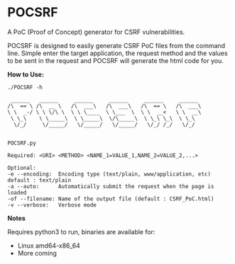 # POCSRF
A PoC (Proof of Concept) generator for CSRF vulnerabilities. 

POCSRF is designed to easily generate CSRF PoC files from the command line. Simple enter the target application, the request method and the values to be sent in the request and POCSRF will generate the html code for you.

**How to Use:**
 
    ./POCSRF -h

     ______   ______     ______     ______     ______     ______  
    /\  == \ /\  __ \   /\  ___\   /\  ___\   /\  == \   /\  ___\ 
    \ \  _-/ \ \ \/\ \  \ \ \____  \ \___  \  \ \  __<   \ \  __\ 
     \ \_\    \ \_____\  \ \_____\  \/\_____\  \ \_\ \_\  \ \_\   
      \/_/     \/_____/   \/_____/   \/_____/   \/_/ /_/   \/_/   


    POCSRF.py

    Required: <URI> <METHOD> <NAME_1=VALUE_1,NAME_2=VALUE_2,...>

    Optional:  
    -e --encoding:  Encoding type (text/plain, www/application, etc) default : text/plain
    -a --auto:      Automatically submit the request when the page is loaded 
    -of --filename: Name of the output file (default : CSRF_PoC.html)
    -v --verbose:   Verbose mode

**Notes**

Requires python3 to run, binaries are available for:
      
   - Linux amd64-x86_64
   - More coming

